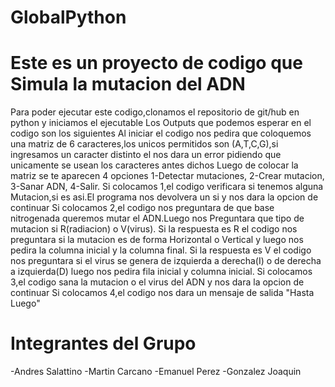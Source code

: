 # GlobalPython
# Este es un proyecto de codigo que Simula la mutacion del ADN 
Para poder ejecutar este codigo,clonamos el repositorio de git/hub en python y iniciamos el ejecutable 
Los Outputs que podemos esperar en el codigo son los siguientes 
Al iniciar el codigo nos pedira que coloquemos una matriz de 6 caracteres,los unicos permitidos son (A,T,C,G),si ingresamos un caracter distinto el nos dara un error pidiendo que unicamente se usean los caracteres antes dichos 
Luego de colocar la matriz se te aparecen 4 opciones 1-Detectar mutaciones, 2-Crear mutacion, 3-Sanar ADN, 4-Salir.
Si colocamos 1,el codigo verificara si tenemos alguna Mutacion,si es asi.El programa nos devolvera un si y nos dara la opcion de continuar 
Si colocamos 2,el codigo nos preguntara de que base nitrogenada queremos mutar el ADN.Luego nos Preguntara que tipo de mutacion si R(radiacion) o V(virus).
  Si la respuesta es R el codigo nos preguntara si la mutacion es de forma Horizontal o Vertical y luego nos pedira la columna inicial y la columna final.
  Si la respuesta es V el codigo nos preguntara si el virus se genera de izquierda a derecha(I) o de derecha a izquierda(D) luego nos pedira fila inicial y columna inicial. 
Si colocamos 3,el codigo sana la mutacion o el virus del ADN y nos dara la opcion de continuar 
Si colocamos 4,el codigo nos dara un mensaje de salida "Hasta Luego"

# Integrantes del Grupo 
  -Andres Salattino
  -Martin Carcano
  -Emanuel Perez 
  -Gonzalez Joaquin
